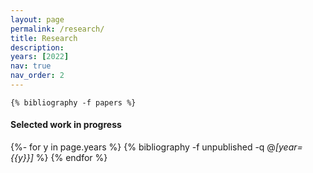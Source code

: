 ```yaml
---
layout: page
permalink: /research/
title: Research
description:
years: [2022]
nav: true
nav_order: 2
---
```

<!-- _pages/publications.md -->

<div class="publications">

    {% bibliography -f papers %}

</div>

#### Selected work in progress

<div class="unpublished">

{%- for y in page.years %}
  {% bibliography -f unpublished -q @*[year={{y}}]* %}
{% endfor %}

</div>
